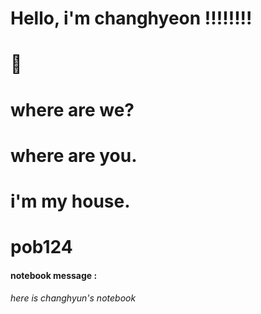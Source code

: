 

Hello, i'm changhyeon !!!!!!!!
=======
:pray:
=======
where are we?
=======
where are you.
=======
i'm my house.
=======

# pob124

#### notebook message :
###### here is changhyun's notebook


